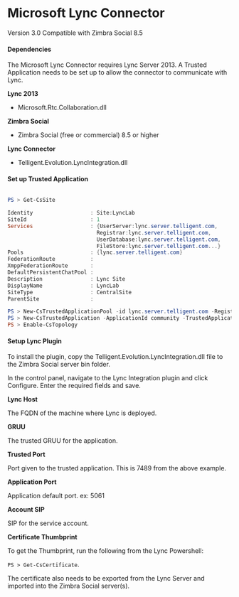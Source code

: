 # Microsoft Lync Connector

Version 3.0
Compatible with Zimbra Social 8.5

#### Dependencies

The Microsoft Lync Connector requires Lync Server 2013. A Trusted Application needs to be set up to allow the connector to communicate with Lync.

**Lync 2013**
- Microsoft.Rtc.Collaboration.dll

**Zimbra Social**
- Zimbra Social (free or commercial) 8.5 or higher

**Lync Connector**
- Telligent.Evolution.LyncIntegration.dll

#### Set up Trusted Application

```powershell

PS > Get-CsSite

Identity                  : Site:LyncLab
SiteId                    : 1
Services                  : {UserServer:lync.server.telligent.com,
                            Registrar:lync.server.telligent.com,
                            UserDatabase:lync.server.telligent.com,
                            FileStore:lync.server.telligent.com...}
Pools                     : {lync.server.telligent.com}
FederationRoute           :
XmppFederationRoute       :
DefaultPersistentChatPool :
Description               : Lync Site
DisplayName               : LyncLab
SiteType                  : CentralSite
ParentSite                :

PS > New-CsTrustedApplicationPool -id lync.server.telligent.com -Registrar Registrar:lync.server.telligent.com -site Site:LyncLab
PS > New-CsTrustedApplication -ApplicationId community -TrustedApplicationPoolFqdn lync.server.telligent.com  -Port 7489
PS > Enable-CsTopology

```

#### Setup Lync Plugin

To install the plugin, copy the Telligent.Evolution.LyncIntegration.dll file to the Zimbra Social server bin folder.

In the control panel, navigate to the Lync Integration plugin and click Configure. Enter the required fields and save.

**Lync Host**

The FQDN of the machine where Lync is deployed.

**GRUU**

The trusted GRUU for the application.

**Trusted Port**

Port given to the trusted application. This is 7489 from the above example.

**Application Port**

Application default port. ex: 5061

**Account SIP**

SIP for the service account.

**Certificate Thumbprint**

To get the Thumbprint, run the following from the Lync Powershell:

`PS > Get-CsCertificate`. 

The certificate also needs to be exported from the Lync Server and imported into the Zimbra Social server(s).